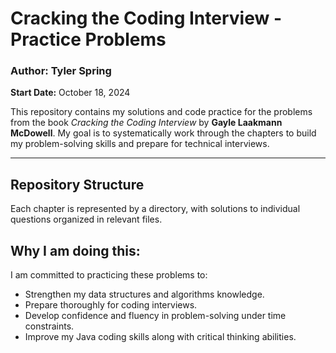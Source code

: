 # **Cracking the Coding Interview - Practice Problems**

### **Author:** Tyler Spring  
**Start Date:** October 18, 2024  

This repository contains my solutions and code practice for the problems from the book *Cracking the Coding Interview* by **Gayle Laakmann McDowell**. My goal is to systematically work through the chapters to build my problem-solving skills and prepare for technical interviews. 

---

## **Repository Structure**

Each chapter is represented by a directory, with solutions to individual questions organized in relevant files.

## **Why I am doing this:**

I am committed to practicing these problems to:
  * Strengthen my data structures and algorithms knowledge.
  * Prepare thoroughly for coding interviews.
  * Develop confidence and fluency in problem-solving under time constraints.
  * Improve my Java coding skills along with critical thinking abilities.
